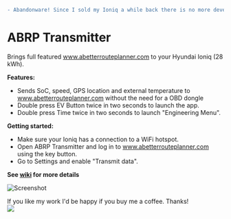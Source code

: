 ```diff
- Abandonware! Since I sold my Ioniq a while back there is no more development going on here.
```

# ABRP Transmitter
Brings full featured www.abetterrouteplanner.com to your Hyundai Ioniq (28 kWh). <br />

**Features:<br  />**
* Sends SoC, speed, GPS location and external temperature to www.abetterrouteplanner.com without the need for a OBD dongle<br  />
* Double press EV Button twice in two seconds to launch the app.<br  />
* Double press Time twice in two seconds to launch "Engineering Menu".<br  />

**Getting started:<br  />**
* Make sure your Ioniq has a connection to a WiFi hotspot.<br  />
* Open ABRP Transmitter and log in to www.abetterrouteplanner.com using the key button.<br />
* Go to Settings and enable "Transmit data".<br />

**See [wiki](https://github.com/g4rb4g3/ABRPTransmitter/wiki) for more details**

![Screenshot](doc/screenshot.png)

If you like my work I'd be happy if you buy me a coffee. Thanks!<br  />
[![](https://www.paypalobjects.com/en_US/i/btn/btn_donateCC_LG.gif)](https://www.paypal.com/cgi-bin/webscr?cmd=_s-xclick&hosted_button_id=RT8WTFDGMLFPG)
